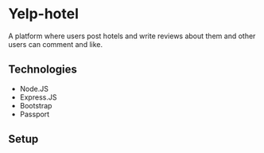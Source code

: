 # Yelp-hotel

A platform where users post hotels and write reviews about them and other users can comment and like.

## Technologies
- Node.JS
- Express.JS
- Bootstrap
- Passport

## Setup
